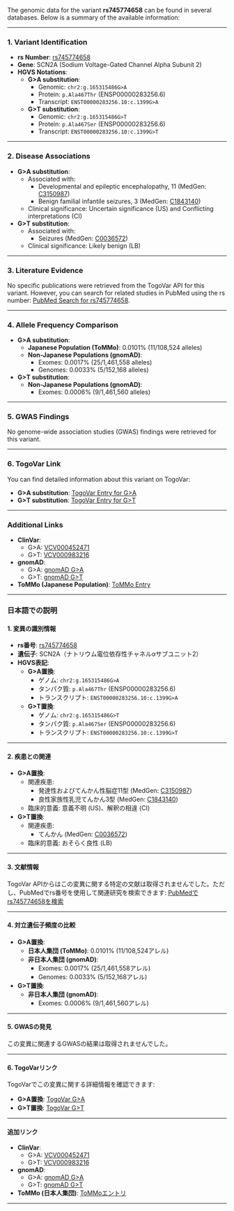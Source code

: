 The genomic data for the variant **rs745774658** can be found in several databases. Below is a summary of the available information:

---

### 1. Variant Identification
- **rs Number**: [rs745774658](https://identifiers.org/dbsnp/rs745774658)
- **Gene**: SCN2A (Sodium Voltage-Gated Channel Alpha Subunit 2)
- **HGVS Notations**:
  - **G>A substitution**:
    - Genomic: `chr2:g.165315486G>A`
    - Protein: `p.Ala467Thr` (ENSP00000283256.6)
    - Transcript: `ENST00000283256.10:c.1399G>A`
  - **G>T substitution**:
    - Genomic: `chr2:g.165315486G>T`
    - Protein: `p.Ala467Ser` (ENSP00000283256.6)
    - Transcript: `ENST00000283256.10:c.1399G>T`

---

### 2. Disease Associations
- **G>A substitution**:
  - Associated with:
    - Developmental and epileptic encephalopathy, 11 (MedGen: [C3150987](https://www.ncbi.nlm.nih.gov/medgen/C3150987))
    - Benign familial infantile seizures, 3 (MedGen: [C1843140](https://www.ncbi.nlm.nih.gov/medgen/C1843140))
  - Clinical significance: Uncertain significance (US) and Conflicting interpretations (CI)
- **G>T substitution**:
  - Associated with:
    - Seizures (MedGen: [C0036572](https://www.ncbi.nlm.nih.gov/medgen/C0036572))
  - Clinical significance: Likely benign (LB)

---

### 3. Literature Evidence
No specific publications were retrieved from the TogoVar API for this variant. However, you can search for related studies in PubMed using the rs number: [PubMed Search for rs745774658](https://pubmed.ncbi.nlm.nih.gov/?term=rs745774658).

---

### 4. Allele Frequency Comparison
- **G>A substitution**:
  - **Japanese Population (ToMMo)**: 0.0101% (11/108,524 alleles)
  - **Non-Japanese Populations (gnomAD)**:
    - Exomes: 0.0017% (25/1,461,558 alleles)
    - Genomes: 0.0033% (5/152,168 alleles)
- **G>T substitution**:
  - **Non-Japanese Populations (gnomAD)**:
    - Exomes: 0.0006% (9/1,461,560 alleles)

---

### 5. GWAS Findings
No genome-wide association studies (GWAS) findings were retrieved for this variant.

---

### 6. TogoVar Link
You can find detailed information about this variant on TogoVar:
- **G>A substitution**: [TogoVar Entry for G>A](https://togovar.org/variant/tgv9339051)
- **G>T substitution**: [TogoVar Entry for G>T](https://togovar.org/variant/tgv9339051)

---

### Additional Links
- **ClinVar**:
  - G>A: [VCV000452471](https://www.ncbi.nlm.nih.gov/clinvar/variation/452471)
  - G>T: [VCV000983216](https://www.ncbi.nlm.nih.gov/clinvar/variation/983216)
- **gnomAD**:
  - G>A: [gnomAD G>A](https://gnomad.broadinstitute.org/variant/2-165315486-G-A?dataset=gnomad_r4)
  - G>T: [gnomAD G>T](https://gnomad.broadinstitute.org/variant/2-165315486-G-T?dataset=gnomad_r4)
- **ToMMo (Japanese Population)**: [ToMMo Entry](https://jmorp.megabank.tohoku.ac.jp/search?query=2%3A165315486)

---

### 日本語での説明

#### 1. 変異の識別情報
- **rs番号**: [rs745774658](https://identifiers.org/dbsnp/rs745774658)
- **遺伝子**: SCN2A（ナトリウム電位依存性チャネルαサブユニット2）
- **HGVS表記**:
  - **G>A置換**:
    - ゲノム: `chr2:g.165315486G>A`
    - タンパク質: `p.Ala467Thr` (ENSP00000283256.6)
    - トランスクリプト: `ENST00000283256.10:c.1399G>A`
  - **G>T置換**:
    - ゲノム: `chr2:g.165315486G>T`
    - タンパク質: `p.Ala467Ser` (ENSP00000283256.6)
    - トランスクリプト: `ENST00000283256.10:c.1399G>T`

---

#### 2. 疾患との関連
- **G>A置換**:
  - 関連疾患:
    - 発達性およびてんかん性脳症11型 (MedGen: [C3150987](https://www.ncbi.nlm.nih.gov/medgen/C3150987))
    - 良性家族性乳児てんかん3型 (MedGen: [C1843140](https://www.ncbi.nlm.nih.gov/medgen/C1843140))
  - 臨床的意義: 意義不明 (US)、解釈の相違 (CI)
- **G>T置換**:
  - 関連疾患:
    - てんかん (MedGen: [C0036572](https://www.ncbi.nlm.nih.gov/medgen/C0036572))
  - 臨床的意義: おそらく良性 (LB)

---

#### 3. 文献情報
TogoVar APIからはこの変異に関する特定の文献は取得されませんでした。ただし、PubMedでrs番号を使用して関連研究を検索できます: [PubMedでrs745774658を検索](https://pubmed.ncbi.nlm.nih.gov/?term=rs745774658)

---

#### 4. 対立遺伝子頻度の比較
- **G>A置換**:
  - **日本人集団 (ToMMo)**: 0.0101% (11/108,524アレル)
  - **非日本人集団 (gnomAD)**:
    - Exomes: 0.0017% (25/1,461,558アレル)
    - Genomes: 0.0033% (5/152,168アレル)
- **G>T置換**:
  - **非日本人集団 (gnomAD)**:
    - Exomes: 0.0006% (9/1,461,560アレル)

---

#### 5. GWASの発見
この変異に関連するGWASの結果は取得されませんでした。

---

#### 6. TogoVarリンク
TogoVarでこの変異に関する詳細情報を確認できます:
- **G>A置換**: [TogoVar G>A](https://togovar.org/variant/tgv9339051)
- **G>T置換**: [TogoVar G>T](https://togovar.org/variant/tgv9339051)

---

#### 追加リンク
- **ClinVar**:
  - G>A: [VCV000452471](https://www.ncbi.nlm.nih.gov/clinvar/variation/452471)
  - G>T: [VCV000983216](https://www.ncbi.nlm.nih.gov/clinvar/variation/983216)
- **gnomAD**:
  - G>A: [gnomAD G>A](https://gnomad.broadinstitute.org/variant/2-165315486-G-A?dataset=gnomad_r4)
  - G>T: [gnomAD G>T](https://gnomad.broadinstitute.org/variant/2-165315486-G-T?dataset=gnomad_r4)
- **ToMMo (日本人集団)**: [ToMMoエントリ](https://jmorp.megabank.tohoku.ac.jp/search?query=2%3A165315486)

---